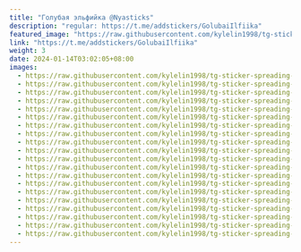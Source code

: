 ```yaml
---
title: "Голубая эльфийка @Nyasticks"
description: "regular: https://t.me/addstickers/GolubaiIlfiika"
featured_image: "https://raw.githubusercontent.com/kylelin1998/tg-sticker-spreading-worldwide-images/main/img/11519334-2755-4cfc-9d04-3d7dba53dc9d.jpg"
link: "https://t.me/addstickers/GolubaiIlfiika"
weight: 3
date: 2024-01-14T03:02:05+08:00
images:
  - https://raw.githubusercontent.com/kylelin1998/tg-sticker-spreading-worldwide-images/main/img/11519334-2755-4cfc-9d04-3d7dba53dc9d.jpg
  - https://raw.githubusercontent.com/kylelin1998/tg-sticker-spreading-worldwide-images/main/img/f5f948b7-fe0a-4828-94df-0d46c8dd214e.jpg
  - https://raw.githubusercontent.com/kylelin1998/tg-sticker-spreading-worldwide-images/main/img/f821525e-5504-4294-b202-198e2578082e.jpg
  - https://raw.githubusercontent.com/kylelin1998/tg-sticker-spreading-worldwide-images/main/img/cdf14239-9e94-4581-b474-851eb2e9b121.jpg
  - https://raw.githubusercontent.com/kylelin1998/tg-sticker-spreading-worldwide-images/main/img/4ab3f716-ea00-424a-9881-66994174c3ef.jpg
  - https://raw.githubusercontent.com/kylelin1998/tg-sticker-spreading-worldwide-images/main/img/7d4874ee-e487-47c2-8fbf-9899404b061b.jpg
  - https://raw.githubusercontent.com/kylelin1998/tg-sticker-spreading-worldwide-images/main/img/113ea763-f782-48e4-b33f-82647f558189.jpg
  - https://raw.githubusercontent.com/kylelin1998/tg-sticker-spreading-worldwide-images/main/img/8fb21ff2-fd89-4595-a026-30befc4981df.jpg
  - https://raw.githubusercontent.com/kylelin1998/tg-sticker-spreading-worldwide-images/main/img/788d4fc4-8f7a-4a53-b80e-ca0312606153.jpg
  - https://raw.githubusercontent.com/kylelin1998/tg-sticker-spreading-worldwide-images/main/img/54a1b29e-55d0-4990-9476-d0093cbfb584.jpg
  - https://raw.githubusercontent.com/kylelin1998/tg-sticker-spreading-worldwide-images/main/img/67a3fc2f-269d-4f8c-8db7-d0ee37f6f43f.jpg
  - https://raw.githubusercontent.com/kylelin1998/tg-sticker-spreading-worldwide-images/main/img/1a820fd6-e3fe-4702-9b0e-f8e68ef70ce4.jpg
  - https://raw.githubusercontent.com/kylelin1998/tg-sticker-spreading-worldwide-images/main/img/c982f81d-3097-4a63-8a2a-d124fcc27d0b.jpg
  - https://raw.githubusercontent.com/kylelin1998/tg-sticker-spreading-worldwide-images/main/img/2ef36119-0412-4d74-9cb5-f9f042a663b7.jpg
  - https://raw.githubusercontent.com/kylelin1998/tg-sticker-spreading-worldwide-images/main/img/67d8579b-361f-429e-ae54-1ad87754ec53.jpg
  - https://raw.githubusercontent.com/kylelin1998/tg-sticker-spreading-worldwide-images/main/img/80035fac-b728-42c2-a8bf-4bb87b1533c0.jpg
  - https://raw.githubusercontent.com/kylelin1998/tg-sticker-spreading-worldwide-images/main/img/6ebd1b49-a22a-4747-b267-dfbbf352263e.jpg
  - https://raw.githubusercontent.com/kylelin1998/tg-sticker-spreading-worldwide-images/main/img/9807400d-0c75-432d-b3a7-b5a009857cab.jpg
  - https://raw.githubusercontent.com/kylelin1998/tg-sticker-spreading-worldwide-images/main/img/d05402b1-7b65-44e6-80ed-abff70cdc215.jpg
  - https://raw.githubusercontent.com/kylelin1998/tg-sticker-spreading-worldwide-images/main/img/640ec3fa-332a-4807-b68f-5d128b44553c.jpg
---
```

